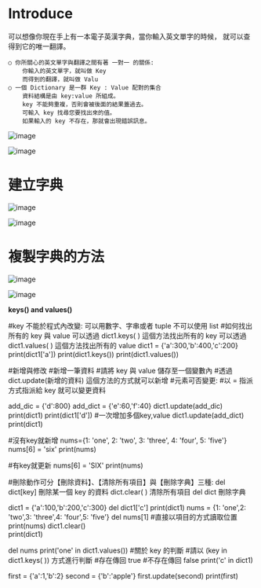 # Introduce
可以想像你現在手上有一本電子英漢字典，當你輸入英文單字的時候， 就可以查得到它的唯一翻譯。 

    ○ 你所關心的英文單字與翻譯之間有著 一對一 的關係:
        你輸入的英文單字，就叫做 Key
        而得到的翻譯，就叫做 Valu
    ○ 一個 Dictionary 是一群 Key : Value 配對的集合
        資料結構是由 key:value 所組成。
        key 不能夠重複，否則會被後面的結果蓋過去。
        可輸入 key 找尋您要找出來的值。
        如果輸入的 key 不存在，那就會出現錯誤訊息。

![image](https://user-images.githubusercontent.com/112489587/198812667-9e641c30-35d3-48d2-a71d-b249e9d5e0a6.png)

![image](https://user-images.githubusercontent.com/112489587/198812675-274d5433-53c2-4f48-90ba-077ccfb2b054.png)

# 建立字典

![image](https://user-images.githubusercontent.com/112489587/198812912-f6cec82c-2af5-4197-af6c-b3f5763ab003.png)

![image](https://user-images.githubusercontent.com/112489587/198812920-d2341b5d-bd5f-4420-8cd4-9076cec19289.png)



# 複製字典的方法

![image](https://user-images.githubusercontent.com/112489587/198813071-6e23517e-ff1e-4f68-9eb2-0b5a8f02f766.png)

![image](https://user-images.githubusercontent.com/112489587/198813084-01d9bd3f-a5e7-48ad-a493-63e4dd8c1da4.png)


********keys() and values()********

#key 不能於程式內改變:
    可以用數字、字串或者 tuple
    不可以使用 list
#如何找出所有的 key 與 value
    可以透過 dict1.keys( ) 這個方法找出所有的 key
    可以透過 dict1.values( ) 這個方法找出所有的 value
dict1 = {'a':300,'b':400,'c':200}
print(dict1['a'])
print(dict1.keys())
print(dict1.values())

#新增與修改
    #新增一筆資料
        #請將 key 與 value 儲存至一個變數內
        #透過 dict.update(新增的資料) 這個方法的方式就可以新增
#元素可否變更:
    #以 = 指派方式指派給 key 就可以變更資料

add_dic = {'d':800}
add_dict = {'e':60,'f':40}
dict1.update(add_dic)
print(dict1)
print(dict1['d'])
#一次增加多個key,value
dict1.update(add_dict)
print(dict1)


#沒有key就新增
nums={1: 'one', 2: 'two', 3: 'three', 4: 'four', 5: 'five'}
nums[6] = 'six'
print(nums)

#有key就更新
nums[6] = 'SIX'
print(nums)


#刪除動作可分【刪除資料】、【清除所有項目】與【刪除字典】三種:
    del dict[key] 刪除某一個 key 的資料
    dict.clear( ) 清除所有項目
    del dict 刪除字典

dict1 = {'a':100,'b':200,'c':300}
del dict1['c']
print(dict1)
nums = {1: 'one',2: 'two',3: 'three',4: 'four',5: 'five'}
del nums[1] #直接以項目的方式讀取位置
print(nums)
dict1.clear()  
print(dict1)

del nums
print('one' in dict1.values())
#關於 key 的判斷
#請以 (key in dict1.keys( )) 方式進行判斷
    #存在傳回 true
    #不存在傳回 false
print('c' in dict1)

first = {'a':1,'b':2}
second = {'b':'apple'}
first.update(second)
print(first)


